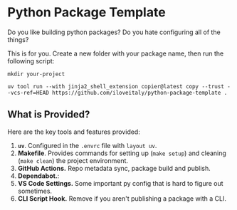 # Python Package Template

Do you like building python packages? Do you hate configuring all of the things?

This is for you. Create a new folder with your package name, then run the following script:

```shell
mkdir your-project

uv tool run --with jinja2_shell_extension copier@latest copy --trust --vcs-ref=HEAD https://github.com/iloveitaly/python-package-template .
```

## What is Provided?

Here are the key tools and features provided:

1. **`uv`**. Configured in the `.envrc` file with `layout uv`.
2. **Makefile**. Provides commands for setting up (`make setup`) and cleaning (`make clean`) the project environment.
1. **GitHub Actions.** Repo metadata sync, package build and publish.
3. **Dependabot.**:
4. **VS Code Settings.** Some important py config that is hard to figure out sometimes.
5. **CLI Script Hook.** Remove if you aren't publishing a package with a CLI.